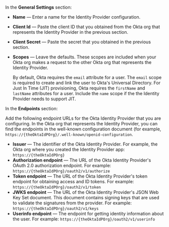 In the **General Settings** section:

* **Name** &mdash; Enter a name for the Identity Provider configuration.
* **Client Id** &mdash; Paste the client ID that you obtained from the Okta org that represents the Identity Provider in the <GuideLink link="../create-an-app-at-idp">previous section</GuideLink>. 
* **Client Secret** &mdash; Paste the secret that you obtained in the <GuideLink link="../create-an-app-at-idp">previous section</GuideLink>. 
* **Scopes** &mdash; Leave the defaults. These scopes are included when your Okta org makes a request to the other Okta org that represents the Identity Provider.

    By default, Okta requires the `email` attribute for a user. The `email` scope is required to create and link the user to Okta's Universal Directory. For Just In Time (JIT) provisioning, Okta requires the `firstName` and `lastName` attributes for a user. Include the `name` scope if the the Identity Provider needs to support JIT.

In the **Endpoints** section:

Add the following endpoint URLs for the Okta Identity Provider that you are configuring. In the Okta org that represents the Identity Provider, you can find the endpoints in the well-known configuration document (for example, `https://{theOktaIdPOrg}/.well-known/openid-configuration`.

* **Issuer** &mdash; The identifier of the Okta Identity Provider. For example, the Okta org where you created the Identity Provider app: `https://{theOktaIdPOrg}`
* **Authorization endpoint** &mdash; The URL of the Okta Identity Provider's OAuth 2.0 authorization endpoint. For example: `https://{theOktaIdPOrg}/oauth2/v1/authorize`
* **Token endpoint** &mdash; The URL of the Okta Identity Provider's token endpoint for obtaining access and ID tokens. For example: `https://{theOktaIdPOrg}/oauth2/v1/token`
* **JWKS endpoint** &mdash; The URL of the Okta Identity Provider's JSON Web Key Set document. This document contains signing keys that are used to validate the signatures from the provider. For example: `https://{theOktaIdPOrg}/oauth2/v1/keys`
* **Userinfo endpoint** &mdash; The endpoint for getting identity information about the user. For example: `https://{theOktaIdPOrg}/oauth2/v1/userinfo`
